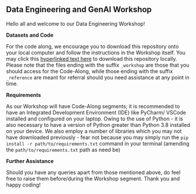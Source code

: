 ## Data Engineering and GenAI Workshop
Hello all and welcome to our Data Engineering Workshop!

**Datasets and Code**

For the code along, we encourage you to download this repository onto your local computer and follow the instructions in the Workshop itself. You may click this [hyperlinked text here](https://download-directory.github.io/?url=https%3A%2F%2Fgithub.com%2FRikhil-6%2FNUS-SDS-Workshops%2Ftree%2Fmain%2FAY24-25%2FSDS_Data%2520Engineering_AI) to download this repository locally.
Please note that the files ending with the suffix `_workshop` are those that you should access for the Code-Along, while those ending with the suffix `_reference` are meant for referral should you need assistance at any point in time.  

**Requirements**

As our Workshop will have Code-Along segments; it is recommended to have an Integrated Development Environment (IDE) like PyCharm/ VSCode installed and configured on your laptop. 
Owing to the use of Python - it is also necessary to have a version of Python greater than Python 3.8 installed on your device. We also employ a number of libraries which you may not have downloaded previously - fear not because
you may simply run the `pip install -r path/to/requirements.txt` command in your terminal (amending the `path/to/requirements.txt` path as need be)

**Further Assistance**

Should you have any queries apart from those mentioned above, do feel free to raise them before/during the Workshop segment. 
Thank you and happy coding!
